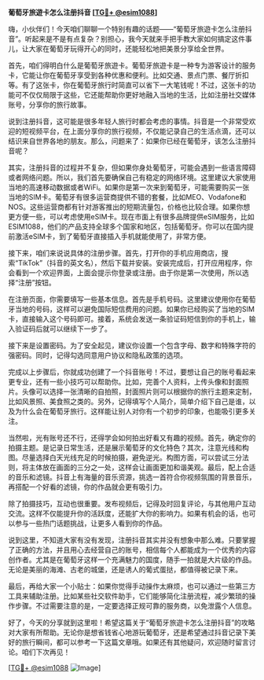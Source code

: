 **葡萄牙旅遊卡怎么注册抖音 [[TG💪+ @esim1088](https://t.me/s/esim1088)]**

嗨，小伙伴们！今天咱们聊聊一个特别有趣的话题——“葡萄牙旅遊卡怎么注册抖音”。听起来是不是有点复杂？别担心，我今天就来手把手教大家如何搞定这件事儿，让大家在葡萄牙玩得开心的同时，还能轻松地把美景分享给全世界。

首先，咱们得明白什么是葡萄牙旅遊卡。葡萄牙旅遊卡是一种专为游客设计的服务卡，它能让你在葡萄牙享受到各种优惠和便利。比如交通、景点门票、餐厅折扣等。有了这张卡，你在葡萄牙旅行时简直可以省下一大笔钱呢！不过，这张卡的功能可不仅仅局限于这些，它还能帮助你更好地融入当地的生活，比如注册社交媒体账号，分享你的旅行故事。

说到注册抖音，这可能是很多年轻人旅行时都会考虑的事情。抖音是一个非常受欢迎的短视频平台，在上面分享你的旅行视频，不仅能记录自己的生活点滴，还可以结识来自世界各地的朋友。那么，问题来了：如果你已经在葡萄牙，该怎么注册抖音呢？

其实，注册抖音的过程并不复杂，但如果你身处葡萄牙，可能会遇到一些语言障碍或者网络问题。所以，我们首先要确保自己有稳定的网络环境。这里建议大家使用当地的高速移动数据或者WiFi。如果你是第一次来到葡萄牙，可能需要购买一张当地的SIM卡。葡萄牙有很多运营商提供不错的套餐，比如MEO、Vodafone和NOS。这些运营商都有针对游客推出的短期流量包，价格也比较合理。如果你想更方便一些，可以考虑使用eSIM卡。现在市面上有很多品牌提供eSIM服务，比如ESIM1088，他们的产品支持全球多个国家和地区，包括葡萄牙。你可以在国内提前激活eSIM卡，到了葡萄牙直接插入手机就能使用了，非常方便。

接下来，咱们来说说具体的注册步骤。首先，打开你的手机应用商店，搜索“TikTok”（抖音的英文名），然后下载并安装。安装完成后，打开应用程序，你会看到一个欢迎界面，上面会提示你登录或注册。由于你是第一次使用，所以选择“注册”按钮。

在注册页面，你需要填写一些基本信息。首先是手机号码。这里建议使用你在葡萄牙当地的号码，这样可以避免国际短信费用的问题。如果你已经购买了当地的SIM卡，直接输入这个号码即可。接着，系统会发送一条验证码短信到你的手机上，输入验证码后就可以继续下一步了。

接下来是设置密码。为了安全起见，建议你设置一个包含字母、数字和特殊字符的强密码。同时，记得勾选同意用户协议和隐私政策的选项。

完成以上步骤后，你就成功创建了一个抖音账号！不过，要想让自己的账号看起来更专业，还有一些小技巧可以帮助你。比如，完善个人资料，上传头像和封面照片。头像可以选择一张清晰的自拍照，封面照片则可以根据你的旅行主题来定制，比如风景照、美食照之类的。另外，记得填写个人简介，简单介绍下自己是谁，以及为什么会在葡萄牙旅行。这样能让别人对你有一个初步的印象，也能吸引更多关注。

当然啦，光有账号还不行，还得学会如何拍出好看又有趣的视频。首先，确定你的拍摄主题。是记录日常生活，还是展示葡萄牙的文化特色？其次，注意光线和构图。尽量选择白天光线充足的时候拍摄，避免逆光。构图方面，可以尝试三分法则，将主体放在画面的三分之一处，这样会让画面更加和谐美观。最后，配上合适的音乐和滤镜。抖音上有海量的音乐资源，挑选一首符合你视频氛围的背景音乐，再搭配一个好看的滤镜，你的作品就会更有吸引力。

除了拍摄技巧，互动也很重要。发布视频后，记得及时回复评论，与其他用户互动交流。这样不仅能提升你的活跃度，还能扩大你的影响力。如果有机会的话，也可以参与一些热门话题挑战，让更多人看到你的作品。

说到这里，不知道大家有没有发现，注册抖音其实并没有想象中那么难。只要掌握了正确的方法，并且用心去经营自己的账号，相信每个人都能成为一个优秀的内容创作者。尤其是在葡萄牙这样一个充满魅力的国度，随手一拍就是大片级的作品。无论是美丽的海滩、古老的城堡，还是诱人的葡式蛋挞，都值得被记录下来。

最后，再给大家一个小贴士：如果你觉得手动操作太麻烦，也可以通过一些第三方工具来辅助注册。比如某些社交软件助手，它们能够简化注册流程，减少繁琐的操作步骤。不过需要注意的是，一定要选择正规可靠的服务商，以免泄露个人信息。

好了，今天的分享就到这里啦！希望这篇关于“葡萄牙旅遊卡怎么注册抖音”的攻略对大家有所帮助。无论你是想省钱省心地游玩葡萄牙，还是希望通过抖音记录下美好的旅行瞬间，都可以参考一下这篇文章哦。如果还有其他疑问，欢迎随时留言讨论。咱们下次再见！

[[TG💪+ @esim1088](https://t.me/s/esim1088) ![Image](https://i.postimg.cc/4NQfJmqS/Snipaste-2025-05-13-00-14-12.png)]